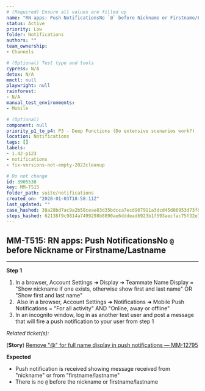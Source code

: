 ```yaml
---
# (Required) Ensure all values are filled up
name: "RN apps: Push NotificationsNo `@` before Nickname or Firstname/Lastname"
status: Active
priority: Low
folder: Notifications
authors: ""
team_ownership: 
- Channels

# (Optional) Test type and tools
cypress: N/A
detox: N/A
mmctl: null
playwright: null
rainforest: 
- N/A
manual_test_environments: 
- Mobile

# (Optional)
component: null
priority_p1_to_p4: P3 - Deep Functions (Do extensive scenarios work?)
location: Notifications
tags: []
labels: 
- 1.42-p123
- notifications
- fix-versions-not-empty-2022cleanup

# Do not change
id: 3905538
key: MM-T515
folder_path: suite/notifications
created_on: "2020-01-03T18:58:11Z"
last_updated: ""
case_hashed: 38a28bd7ac9a2b58ceae83d35bdcca7ecd967911a3dcd45d86953d73f82a423140eacfe64d48b79fb43ea6f72e1ae004
steps_hashed: 62138f9c9814a7499298b8890ae6dddead6923b1f593aecfac75f32e7819c6bae3e12ba15becd7c4aa9fc98dc7800191
---
```


## MM-T515: RN apps: Push NotificationsNo `@` before Nickname or Firstname/Lastname

---

**Step 1**

1. In a browser, Account Settings ➜ Display ➜ Teammate Name Display = "Show nickname if one exists, otherwise show first and last name" OR "Show first and last name"
2.  Also in a browser, Account Settings ➜ Notifications ➜ Mobile Push Notifications = "For all activity" AND "Online, away or offline"
3. In an incognito window, log in as another test user and post a message that will fire a push notification to your user from step 1

_Related ticket(s):_

(**Story**) [Remove "@" for full name display in push notifications — MM-12795](HTTPS://MATTERMOST.ATLASSIAN.NET/BROWSE/MM-12795)

**Expected**

- Push notification is received showing message received from "nickname" or from "firstname/lastname"
- There is no `@` before the nickname or firstname/lastname
